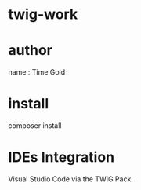 # twig-work

# author
name : Time Gold

# install

composer install

# IDEs Integration

Visual Studio Code via the TWIG Pack.


